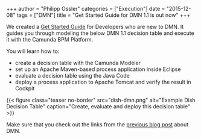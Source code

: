 +++
author = "Philipp Ossler"
categories = ["Execution"]
date = "2015-12-08"
tags = ["DMN"]
title = "Get Started Guide for DMN 1.1 is out now"
+++

We created a [Get Started Guide](https://docs.camunda.org/get-started/dmn11/) for Developers who are new to DMN. It guides you through modeling the below DMN 1.1 decision table and execute it with the Camunda BPM Platform.

<!--more-->

You will learn how to:

* create a decision table with the Camunda Modeler
* set up an Apache Maven-based process application inside Eclipse
* evaluate a decision table using the Java Code
* deploy a process application to Apache Tomcat and verify the result in Cockpit

{{< figure class="teaser no-border" src="dish-dmn.png" alt="Example Dish Decision Table" caption="Create, evaluate and deploy this decision table" >}}

Make sure that you check out the links from the [previous blog post](http://blog.camunda.org/post/2015/12/dmn-links/) about DMN.